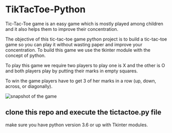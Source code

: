 # TikTacToe-Python

Tic-Tac-Toe game is an easy game which is mostly played among children and it also helps them to improve their concentration.

The objective of this tic-tac-toe game python project is to build a tic-tac-toe game so you can play it without wasting paper and improve your concentration. To build this game we use the tkinter module with the concept of python.

To play this game we require two players to play one is X and the other is O and both players play by putting their marks in empty squares.

To win the game players have to get 3 of her marks in a row (up, down, across, or diagonally).

![snapshot of the game](http://url/to/img.png)

## clone this repo and execute the tictactoe.py file

make sure you have python version 3.6 or up with Tkinter modules. 
